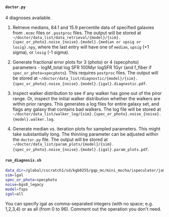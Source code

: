 #### `doctor.py`

4 diagnoses available.

1. Retrieve medians, 84.1 and 15.9 percentile data of specified galaxies from `.mcmc` files or `.postproc` files. The output will be stored at `~/doctor/data_list/data_retrieval/{model}/{sim}.{spec_or_photo}.noise_{noise}.{model}.{median or upsig or losig}.npy`, where the last entry will have one of `median`, `upsig` (+1 sigma), or `losig` (-1 sigma).

2. Generate fractional error plots for 3 (photo) or 4 (specphoto) parameters - logM_total log SFR 100Myr logSFR 1Gyr (and f_fiber if `spec_or_photo=specphoto`). This requires `postproc` files. The output will be stored at `~/doctor/data_list/diagnostic/{model}/{sim}.{spec_or_photo}.noise_{noise}.{model}.{igal}.diagnostic.pdf`.

3. Inspect walker distribution to see if any walker has gone out of the piror range. Or, inspect the initial walker distribution whether the walkers are within prior ranges. This generates a log files for entire galaxy set, and flags any galaxy that contains bad walkers. The log file will be stored at `~/doctor/data_list/walker_log/{sim}.{spec_or_photo}.noise_{noise}.{model}.walker.log`.

4. Generate median vs. iteration plots for sampled parameters. This might take substantially long. The thinning parameter can be adjusted within the `doctor.py` file. The output will be stored at `~/doctor/data_list/param_plots/{model}/{sim}.{spec_or_photo}.noise_{noise}.{model}.{igal}.param_plots.pdf`.

#### `run_diagnosis.sh`

```bash
data_dir=/global/cscratch1/sd/kgb0255/gqp_mc/mini_mocha/ispeculator/james/fsps/
sim=lgal
spec_or_photo=specphoto
noise=bgs0_legacy
model=fsps
igal=all
```

You can specify igal as comma-separated integers (with no space; e.g. 1,2,3,4) or as all (from 0 to 96). Comment out the operation you don't need. 
